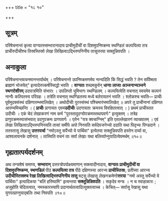 +++
title = "१८ १०"

+++
## सूत्रम्
परिषेचनान्तं कृत्वा वाग्यतस्सम्भारानादाय प्राचीमुदीचीं वा दिशमुपनिष्क्रम्य स्थण्डिलं कल्पयित्वा तत्र प्राचीरुदीचीश्च तिस्रस्तिस्रो लेखा लिखित्वाऽद्भिरुपनिनीय तासूत्तरया सक्तून्निवपति ।

## अनाकुला
परिषेचनान्तवचनमानन्तर्यार्थम् ।
परिषेचनान्ते उपनिष्क्रमणमेव नान्यदिति किं सिद्धं भवति ? तेन सर्पिष्मता ब्राह्मणं भोजयेत्" इत्यादेरुत्कर्षस्सिद्धो भवति ।
**वाग्यतः** शब्दमकुर्वन् **धानाः लाजाः अञ्जनाभ्यञ्जने स्थगरोशीरम्** उदपात्रमिति संभाराः ।
उपलिप्तो भूमिभागः स्थण्डिलम् ।
कल्पयित्वेति वचनात् स्वयमेव कल्पनं नान्यैः कल्पितस्य परिग्रहः ।
तत्रेति वचनात् स्थण्डिलस्य मध्ये बलेरायतनं भवति ।
श्लोकश्च भवति—
प्राचीः पूर्वमुदक्संस्थं दक्षिणारम्भमालिखेत् ।
अथोदीचीः पुरस्संस्थं पश्चिमारंभमालिखेत् ॥
अपरे तु प्राचीनानां दक्षिणत आरम्भमिच्छन्ति ।
( **प्राचीः** प्रागायतः एवम**उदीचीः** उदगायताः क्रमस्य विवक्षितत्वात् । )
प्रथमं प्राचीस्तत उदीचीः ।
एकं चेदं लेखाकरणं नाम कर्म "पुरस्तादुदग्वोपक्रमस्तथापवर्गः" इत्युक्तम् ।
तत्रेह प्रागुपक्रमस्यासंभवात् उदगुपक्रमः प्रागपवर्गः ।
एतेन "यत्र क्वचाग्निम्" इति एतल्लेखारणं व्याख्यातम् ।
एवं लेखा लिखित्वाऽद्भिरुपनिनयति तासां समीपे अपो निनयति सर्वदेवजनेभ्यो ददाति यथा पितृभ्यः पिण्डदाने ।
ततस्तासु लेखासु **उत्तरयर्चा** "नमोऽस्तु सर्पेभ्यो ये पार्थिवा" इत्येतया सक्तून्निवपति हस्तेन दर्व्या वा, आश्वलायनके दर्शनात् ।
तास्विति वचनं ताः सर्वा लेखाः यथा बलिर्व्याप्नुयादित्येवमर्थम् ॥१०॥

## गृह्यतात्पर्यदर्शनम्
अथ तन्त्रशेषं समाप्य, **सम्भारान्** उत्तरत्रोपयोक्ष्यमाणान् सक्त्वादीनादाय, **वाग्यतः प्राचीमुदीचीं वा दिशमुपनिष्क्रम्य, स्थणडिलं** पीठं **कल्पयित्वा तत्र** पीठे दक्षिणस्या आरभ्य **प्राचीस्तिस्रः**, प्रतीच्या आरभ्य **उदीचीस्तिस्रश्च रेखा लिखित्वाद्भिरुपनिनीय तासु** षट्सु लेखासु लेखनक्रमेणो**त्तरया** "नमो अस्तु सर्पेभ्यो ये पार्थिवाः" इत्यादिकया "बलिं हरिष्यामि" इत्यन्तया **सक्तून्निन्निवपति** ।
सकृदेव मन्त्रः ।
न च स्वाहाकारः ; अजुहोति चेदितत्वात्, नमस्कारस्यापि प्रदानार्थतत्वादित्युक्तत्वाच्च ।
केचित्— सर्वासु रेखासु यथा युगपत्प्राप्नुयाद्बलिः तथा निवपति ॥१०॥
